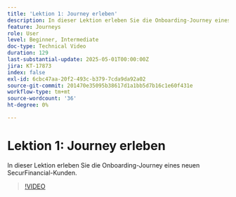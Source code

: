 ```yaml
---
title: 'Lektion 1: Journey erleben'
description: In dieser Lektion erleben Sie die Onboarding-Journey eines neuen SecurFinancial-Kunden.
feature: Journeys
role: User
level: Beginner, Intermediate
doc-type: Technical Video
duration: 129
last-substantial-update: 2025-05-01T00:00:00Z
jira: KT-17873
index: false
exl-id: 6cbc47aa-20f2-493c-b379-7cda9da92a02
source-git-commit: 201470e35095b38617d1a1bb5d7b16c1e60f431e
workflow-type: tm+mt
source-wordcount: '36'
ht-degree: 0%

---
```


# Lektion 1: Journey erleben

In dieser Lektion erleben Sie die Onboarding-Journey eines neuen SecurFinancial-Kunden.

>[!VIDEO](https://video.tv.adobe.com/v/3457827/?learn=on&enablevpops)
